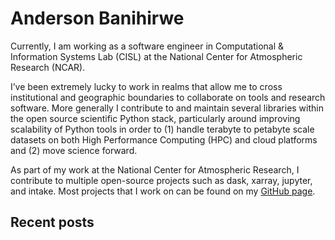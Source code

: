 # Anderson Banihirwe

Currently, I am working as a software engineer in Computational & Information Systems Lab (CISL) at the National Center for Atmospheric Research (NCAR).

I’ve been extremely lucky to work in realms that allow me to cross institutional and geographic boundaries to collaborate on tools and research software. More generally I contribute to and maintain several libraries within the open source scientific Python stack, particularly around improving scalability of Python tools in order to (1) handle terabyte to petabyte scale datasets on both High Performance Computing (HPC) and cloud platforms and (2) move science forward.

As part of my work at the National Center for Atmospheric Research, I contribute to multiple open-source projects such as dask, xarray, jupyter, and intake. Most projects that I work on can be found on my [GitHub page](https://github.com/andersy005).

## Recent posts

<!-- See the [blog archives](blog) for a more complete list.

```{postlist}
:date: "%Y-%m-%d"
:format: "{date} - {title}"
:excerpts:
``` -->
<!--
```{toctree}
:maxdepth: 2
:hidden:
about
projects
publications
talks
blog -->

```

```
